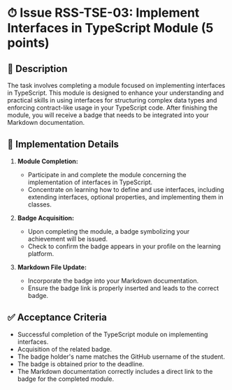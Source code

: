 # ⏱ Issue RSS-TSE-03: Implement Interfaces in TypeScript Module (5 points)

## 📝 Description

The task involves completing a module focused on implementing interfaces in TypeScript. This module is designed to enhance your understanding and practical skills in using interfaces for structuring complex data types and enforcing contract-like usage in your TypeScript code. After finishing the module, you will receive a badge that needs to be integrated into your Markdown documentation.

## 🔨 Implementation Details

1. **Module Completion:**

   - Participate in and complete the module concerning the implementation of interfaces in TypeScript.
   - Concentrate on learning how to define and use interfaces, including extending interfaces, optional properties, and implementing them in classes.

2. **Badge Acquisition:**

   - Upon completing the module, a badge symbolizing your achievement will be issued.
   - Check to confirm the badge appears in your profile on the learning platform.

3. **Markdown File Update:**
   - Incorporate the badge into your Markdown documentation.
   - Ensure the badge link is properly inserted and leads to the correct badge.

## ✅ Acceptance Criteria

- Successful completion of the TypeScript module on implementing interfaces.
- Acquisition of the related badge.
- The badge holder's name matches the GitHub username of the student.
- The badge is obtained prior to the deadline.
- The Markdown documentation correctly includes a direct link to the badge for the completed module.
